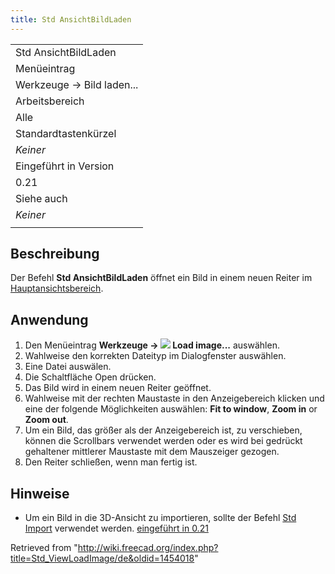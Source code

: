 ```yaml
---
title: Std AnsichtBildLaden
---
```


|                           |
| ------------------------- |
| Std AnsichtBildLaden      |
| Menüeintrag               |
| Werkzeuge → Bild laden... |
| Arbeitsbereich            |
| Alle                      |
| Standardtastenkürzel      |
| _Keiner_                  |
| Eingeführt in Version     |
| 0.21                      |
| Siehe auch                |
| _Keiner_                  |
|                           |

## Beschreibung

Der Befehl **Std AnsichtBildLaden** öffnet ein Bild in einem neuen Reiter im [Hauptansichtsbereich](/Main_view_area/de "Main view area/de").

## Anwendung

1. Den Menüeintrag **Werkzeuge → ![](/images/Std_ViewLoadImage.svg) Load image...** auswählen.
2. Wahlweise den korrekten Dateityp im Dialogfenster auswählen.
3. Eine Datei auswälen.
4. Die Schaltfläche Open drücken.
5. Das Bild wird in einem neuen Reiter geöffnet.
6. Wahlweise mit der rechten Maustaste in den Anzeigebereich klicken und eine der folgende Möglichkeiten auswählen: **Fit to window**, **Zoom in** or **Zoom out**.
7. Um ein Bild, das größer als der Anzeigebereich ist, zu verschieben, können die Scrollbars verwendet werden oder es wird bei gedrückt gehaltener mittlerer Maustaste mit dem Mauszeiger gezogen.
8. Den Reiter schließen, wenn man fertig ist.

## Hinweise

- Um ein Bild in die 3D-Ansicht zu importieren, sollte der Befehl [Std Import](/Std_Import/de "Std Import/de") verwendet werden. [eingeführt in 0.21](/Release_notes_0.21/de "Release notes 0.21/de")

Retrieved from "<http://wiki.freecad.org/index.php?title=Std_ViewLoadImage/de&oldid=1454018>"
